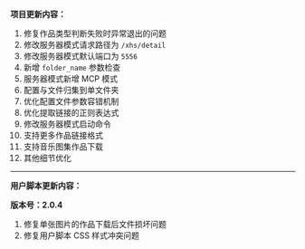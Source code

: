 **项目更新内容：**

1. 修复作品类型判断失败时异常退出的问题
2. 修改服务器模式请求路径为 `/xhs/detail`
3. 修改服务器模式默认端口为 `5556`
4. 新增 `folder_name` 参数检查
5. 服务器模式新增 MCP 模式
6. 配置与文件归集到单文件夹
7. 优化配置文件参数容错机制
8. 优化提取链接的正则表达式
9. 修改服务器模式启动命令
10. 支持更多作品链接格式
11. 支持音乐图集作品下载
12. 其他细节优化

*****

**用户脚本更新内容：**

**版本号：2.0.4**

1. 修复单张图片的作品下载后文件损坏问题
2. 修复用户脚本 CSS 样式冲突问题
